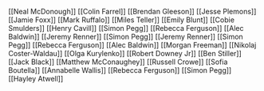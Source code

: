 [[Neal McDonough]]
[[Colin Farrel]]
[[Brendan Gleeson]]
[[Jesse Plemons]]
[[Jamie Foxx]]
[[Mark Ruffalo]]
[[Miles Teller]]
[[Emily Blunt]]
[[Cobie Smulders]]
[[Henry Cavill]]
[[Simon Pegg]]
[[Rebecca Ferguson]]
[[Alec Baldwin]]
[[Jeremy Renner]]
[[Simon Pegg]]
[[Jeremy Renner]]
[[Simon Pegg]]
[[Rebecca Ferguson]]
[[Alec Baldwin]]
[[Morgan Freeman]]
[[Nikolaj Coster-Waldau]]
[[Olga Kurylenko]]
[[Robert Downey Jr]]
[[Ben Stiller]]
[[Jack Black]]
[[Matthew McConaughey]]
[[Russell Crowe]]
[[Sofia Boutella]]
[[Annabelle Wallis]]
[[Rebecca Ferguson]]
[[Simon Pegg]]
[[Hayley Atwell]]
